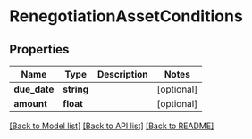 # RenegotiationAssetConditions

## Properties
Name | Type | Description | Notes
------------ | ------------- | ------------- | -------------
**due_date** | **string** |  | [optional] 
**amount** | **float** |  | [optional] 

[[Back to Model list]](../../README.md#documentation-for-models) [[Back to API list]](../../README.md#documentation-for-api-endpoints) [[Back to README]](../../README.md)


